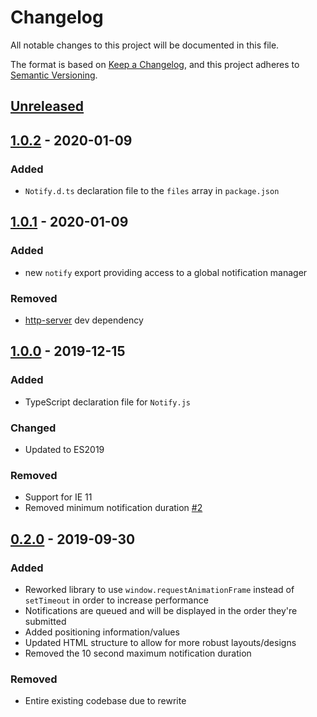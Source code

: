 # Changelog

All notable changes to this project will be documented in this file.

The format is based on [Keep a Changelog](https://keepachangelog.com/en/1.0.0/),
and this project adheres to [Semantic Versioning](https://semver.org/spec/v2.0.0.html).

## [Unreleased]

## [1.0.2] - 2020-01-09

### Added

- `Notify.d.ts` declaration file to the `files` array in `package.json`

## [1.0.1] - 2020-01-09

### Added

- new `notify` export providing access to a global notification manager

### Removed

- [http-server](https://www.npmjs.com/package/http-server) dev dependency

## [1.0.0] - 2019-12-15

### Added

- TypeScript declaration file for `Notify.js`

### Changed

- Updated to ES2019

### Removed

- Support for IE 11
- Removed minimum notification duration [#2](https://github.com/codewithkyle/notifyjs/issues/2)

## [0.2.0] - 2019-09-30

### Added

- Reworked library to use `window.requestAnimationFrame` instead of `setTimeout` in order to increase performance
- Notifications are queued and will be displayed in the order they're submitted
- Added positioning information/values
- Updated HTML structure to allow for more robust layouts/designs
- Removed the 10 second maximum notification duration

### Removed

- Entire existing codebase due to rewrite

[Unreleased]: https://github.com/codewithkyle/notifyjs/compare/v1.0.2...HEAD
[1.0.2]: https://github.com/codewithkyle/notifyjs/compare/v1.0.1...v1.0.2
[1.0.1]: https://github.com/codewithkyle/notifyjs/compare/v1.0.0...v1.0.1
[1.0.0]: https://github.com/codewithkyle/notifyjs/compare/v0.2.0...v1.0.0
[0.2.0]: https://github.com/codewithkyle/notifyjs/compare/v0.1.0...v0.2.0